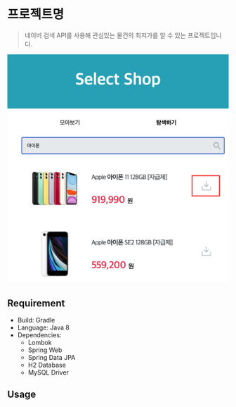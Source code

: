 # 프로젝트명
> 네이버 검색 API를 사용해 관심있는 물건의 최저가를 알 수 있는 프로젝트입니다.

![](selectshop.png)

## Requirement
* Build: Gradle
* Language: Java 8
* Dependencies: 
  * Lombok
  * Spring Web
  * Spring Data JPA
  * H2 Database
  * MySQL Driver
  
## Usage
